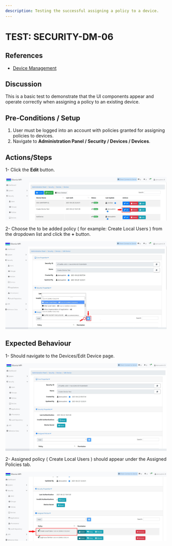 ```yaml
---
description: Testing the successful assigning a policy to a device.
---
```


# TEST: SECURITY-DM-06

## References

* [Device Management](broken-reference)

## Discussion

This is a basic test to demonstrate that the UI components appear and operate correctly when assigning a policy to an existing device.

## **Pre-Conditions / Setup**

1. User must be logged into an account with policies granted for assigning policies to devices.
2. Navigate to **Administration Panel / Security / Devices / Devices**.

## Actions/Steps

1- Click the **Edit** button.

![](<../../../../../../../../.gitbook/assets/18 (1).jpg>)

2- Choose the to be added policy ( for example: Create Local Users ) from the dropdown list and click the **+** button.

![](<../../../../../../../../.gitbook/assets/20 (3).jpg>)

## Expected Behaviour

1- Should navigate to the Devices/Edit Device page.

![](<../../../../../../../../.gitbook/assets/19 (2).jpg>)

2- Assigned policy ( Create Local Users ) should appear under the Assigned Policies tab.

![](<../../../../../../../../.gitbook/assets/21 (1).jpg>)
